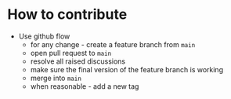 # How to contribute

- Use github flow
  - for any change - create a feature branch from `main`
  - open pull request to `main`
  - resolve all raised discussions
  - make sure the final version of the feature branch is working
  - merge into `main`
  - when reasonable - add a new tag
